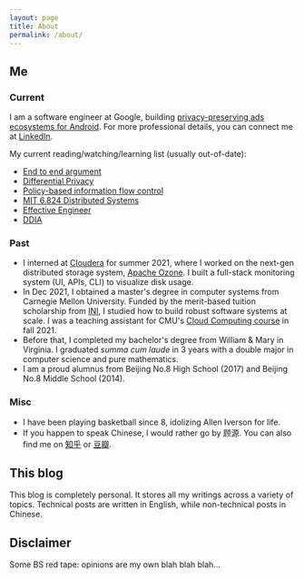 ```yaml
---
layout: page
title: About
permalink: /about/
---
```


## Me
### Current
I am a software engineer at Google, building [privacy-preserving ads ecosystems for Android](https://privacysandbox.com/intl/en_us/android). For more professional details, you can connect me at [LinkedIn](https://www.linkedin.com/in/gu-yuan/).

My current reading/watching/learning list (usually out-of-date):
- [End to end argument](https://web.mit.edu/Saltzer/www/publications/endtoend/endtoend.pdf)
- [Differential Privacy](http://www.gautamkamath.com/CS860-fa2020.html)
- [Policy-based information flow control](https://www.cs.cmu.edu/~jyang2/papers/p631-yang.pdf)
- [MIT 6.824 Distributed Systems](https://pdos.csail.mit.edu/6.824/)
- [Effective Engineer](https://www.effectiveengineer.com/book)
- [DDIA](https://dataintensive.net/)

### Past
- I interned at [Cloudera](https://cloudera.com) for summer 2021, where I worked on the next-gen distributed storage system, [Apache Ozone](https://ozone.apache.org/). I built a full-stack monitoring system (UI, APIs, CLI) to visualize disk usage.
- In Dec 2021, I obtained a master's degree in computer systems from Carnegie Mellon University. Funded by the merit-based tuition scholarship from [INI](https://ini.cmu.edu), I studied how to build robust software systems at scale. I was a teaching assistant for CMU's [Cloud Computing course](https://www.cs.cmu.edu/~msakr/15619-f21/) in fall 2021.
- Before that, I completed my bachelor's degree from William & Mary in Virginia. I graduated *summa cum laude* in 3 years with a double major in computer science and pure mathematics.
- I am a proud alumnus from Beijing No.8 High School (2017) and Beijing No.8 Middle School (2014).

### Misc
- I have been playing basketball since 8, idolizing Allen Iverson for life.
- If you happen to speak Chinese, I would rather go by 顾源. You can also find me on [知乎](https://www.zhihu.com/people/gu-yuan-46-28) or [豆瓣](https://www.douban.com/people/159427915/).

## This blog
This blog is completely personal. It stores all my writings across a variety of topics. Technical posts are written in English, while non-technical posts in Chinese.

## Disclaimer
Some BS red tape: opinions are my own blah blah blah...
